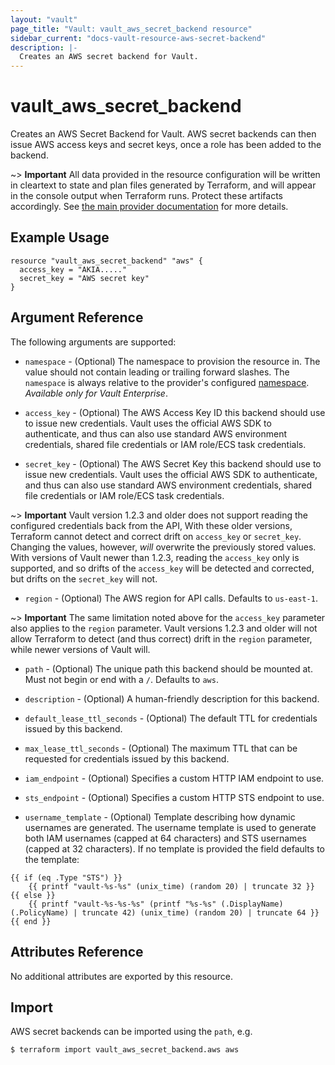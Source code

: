 ```yaml
---
layout: "vault"
page_title: "Vault: vault_aws_secret_backend resource"
sidebar_current: "docs-vault-resource-aws-secret-backend"
description: |-
  Creates an AWS secret backend for Vault.
---
```


# vault\_aws\_secret\_backend

Creates an AWS Secret Backend for Vault. AWS secret backends can then issue AWS
access keys and secret keys, once a role has been added to the backend.

~> **Important** All data provided in the resource configuration will be
written in cleartext to state and plan files generated by Terraform, and
will appear in the console output when Terraform runs. Protect these
artifacts accordingly. See
[the main provider documentation](../index.html)
for more details.

## Example Usage

```hcl
resource "vault_aws_secret_backend" "aws" {
  access_key = "AKIA....."
  secret_key = "AWS secret key"
}
```

## Argument Reference

The following arguments are supported:

* `namespace` - (Optional) The namespace to provision the resource in.
  The value should not contain leading or trailing forward slashes.
  The `namespace` is always relative to the provider's configured [namespace](../index.html#namespace).
   *Available only for Vault Enterprise*.

* `access_key` - (Optional) The AWS Access Key ID this backend should use to
issue new credentials. Vault uses the official AWS SDK to authenticate, and thus can also use standard AWS environment credentials, shared file credentials or IAM role/ECS task credentials.

* `secret_key` - (Optional) The AWS Secret Key this backend should use to
issue new credentials. Vault uses the official AWS SDK to authenticate, and thus can also use standard AWS environment credentials, shared file credentials or IAM role/ECS task credentials.

~> **Important** Vault version 1.2.3 and older does not support reading the configured
credentials back from the API, With these older versions, Terraform cannot detect and correct drift
on `access_key` or `secret_key`. Changing the values, however, _will_
overwrite the previously stored values. With versions of Vault newer than
1.2.3, reading the `access_key` only is supported, and so drifts of the
`access_key` will be detected and corrected, but drifts on the `secret_key`
will not.

* `region` - (Optional) The AWS region for API calls. Defaults to `us-east-1`.

~> **Important** The same limitation noted above for the `access_key` parameter
also applies to the `region` parameter. Vault versions 1.2.3 and older will not
allow Terraform to detect (and thus correct) drift in the `region` parameter,
while newer versions of Vault will.

* `path` - (Optional) The unique path this backend should be mounted at. Must
not begin or end with a `/`. Defaults to `aws`.

* `description` - (Optional) A human-friendly description for this backend.

* `default_lease_ttl_seconds` - (Optional) The default TTL for credentials
issued by this backend.

* `max_lease_ttl_seconds` - (Optional) The maximum TTL that can be requested
for credentials issued by this backend.

* `iam_endpoint` - (Optional) Specifies a custom HTTP IAM endpoint to use.

* `sts_endpoint` - (Optional) Specifies a custom HTTP STS endpoint to use.

* `username_template` - (Optional)  Template describing how dynamic usernames are generated. The username template is used to generate both IAM usernames (capped at 64 characters) and STS usernames (capped at 32 characters). If no template is provided the field defaults to the template:

```
{{ if (eq .Type "STS") }}
    {{ printf "vault-%s-%s" (unix_time) (random 20) | truncate 32 }}
{{ else }}
    {{ printf "vault-%s-%s-%s" (printf "%s-%s" (.DisplayName) (.PolicyName) | truncate 42) (unix_time) (random 20) | truncate 64 }}
{{ end }}

```

## Attributes Reference

No additional attributes are exported by this resource.

## Import

AWS secret backends can be imported using the `path`, e.g.

```
$ terraform import vault_aws_secret_backend.aws aws
```
